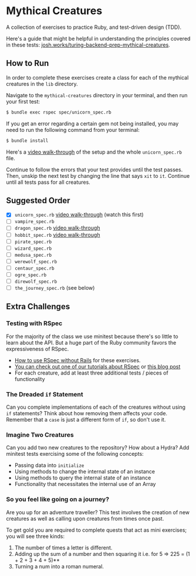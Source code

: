 # Mythical Creatures

A collection of exercises to practice Ruby, and test-driven design (TDD).

Here's a guide that might be helpful in understanding the principles covered in these tests: [josh.works/turing-backend-prep-mythical-creatures](https://josh.works/turing-backend-prep-mythical-creatures).

## How to Run

In order to complete these exercises create a class for each of the mythical creatures in the `lib` directory.

Navigate to the `mythical-creatures` directory in your terminal, and then run your first test:

```bash
$ bundle exec rspec spec/unicorn_spec.rb
```

If you get an error regarding a certain gem not being installed, you may need to run the following command from your terminal:

```bash
$ bundle install
```

Here's a [video walk-through](https://youtu.be/mocwGsu41yw) of the setup and the whole `unicorn_spec.rb` file.

Continue to follow the errors that your test provides until the test passes. Then, unskip the next test by changing the line that says `xit` to `it`. Continue until all tests pass for all creatures.

## Suggested Order

* [x] `unicorn_spec.rb` [video walk-through](https://youtu.be/mocwGsu41yw) (watch this first)
* [ ] `vampire_spec.rb`
* [ ] `dragon_spec.rb` [video walk-through](https://youtu.be/NIPerY-xuCk)
* [ ] `hobbit_spec.rb` [video walk-through](https://youtu.be/uYGS-DCNR-0)
* [ ] `pirate_spec.rb`
* [ ] `wizard_spec.rb`
* [ ] `medusa_spec.rb`
* [ ] `werewolf_spec.rb`
* [ ] `centaur_spec.rb`
* [ ] `ogre_spec.rb`
* [ ] `direwolf_spec.rb`
* [ ] `the_journey_spec.rb` (see below)

## Extra Challenges

### Testing with RSpec

For the majority of the class we use minitest because there's so little to
learn about the API. But a huge part of the Ruby community favors the
expressiveness of RSpec.

* [How to use RSpec without Rails](https://gist.github.com/ap2322/d8081e38d448acccf2cdc25308be565f) for these exercises.
* [You can check out one of our tutorials about RSpec](http://tutorials.jumpstartlab.com/topics/internal_testing/rspec_and_bdd.html)
or [this blog post](http://gregelizondo.github.io/2014/03/03/getting-started-with-rspec-and-unit-testing.html)
* For each creature, add at least three additional tests / pieces of functionality

### The Dreaded `if` Statement

Can you complete implementations of each of the creatures without using `if`
statements? Think about how removing them affects your code. Remember that
a `case` is just a different form of `if`, so don't use it.

### Imagine Two Creatures

Can you add two new creatures to the repository? How about a Hydra? Add minitest tests exercising some of the following concepts:

* Passing data into `initialize`
* Using methods to change the internal state of an instance
* Using methods to query the internal state of an instance
* Functionality that necessitates the internal use of an Array

### So you feel like going on a journey?

 Are you up for an adventure traveller? This test involves the creation of new creatures as well as calling upon creatures from times once past.

 To get gold you are required to complete quests that act as mini exercises; you will see three kinds:
 1. The number of times a letter is different.
 2. Adding up the sum of a number and then squaring it i.e. for 5 => 225 = (1 + 2 + 3 + 4 + 5)**
 3. Turning a num into a roman numeral.
